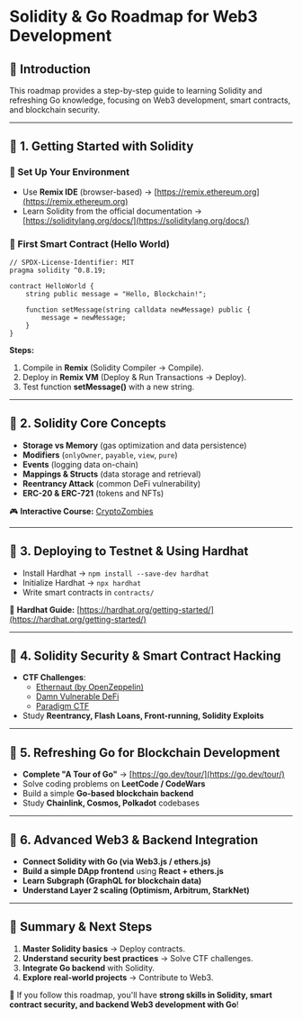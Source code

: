 # Solidity & Go Roadmap for Web3 Development

## 🚀 Introduction
This roadmap provides a step-by-step guide to learning Solidity and refreshing Go knowledge, focusing on Web3 development, smart contracts, and blockchain security.

---

## 📌 1. Getting Started with Solidity

### 🔹 Set Up Your Environment
- Use **Remix IDE** (browser-based) → [https://remix.ethereum.org](https://remix.ethereum.org)
- Learn Solidity from the official documentation → [https://soliditylang.org/docs/](https://soliditylang.org/docs/)

### 🔹 First Smart Contract (Hello World)
```solidity
// SPDX-License-Identifier: MIT
pragma solidity ^0.8.19;

contract HelloWorld {
    string public message = "Hello, Blockchain!";

    function setMessage(string calldata newMessage) public {
        message = newMessage;
    }
}
```
**Steps:**
1. Compile in **Remix** (Solidity Compiler → Compile).
2. Deploy in **Remix VM** (Deploy & Run Transactions → Deploy).
3. Test function **setMessage()** with a new string.

---

## 📌 2. Solidity Core Concepts
- **Storage vs Memory** (gas optimization and data persistence)
- **Modifiers** (`onlyOwner`, `payable`, `view`, `pure`)
- **Events** (logging data on-chain)
- **Mappings & Structs** (data storage and retrieval)
- **Reentrancy Attack** (common DeFi vulnerability)
- **ERC-20 & ERC-721** (tokens and NFTs)

🎮 **Interactive Course:** [CryptoZombies](https://cryptozombies.io/)

---

## 📌 3. Deploying to Testnet & Using Hardhat
- Install Hardhat → `npm install --save-dev hardhat`
- Initialize Hardhat → `npx hardhat`
- Write smart contracts in `contracts/`

📖 **Hardhat Guide:** [https://hardhat.org/getting-started/](https://hardhat.org/getting-started/)

---

## 📌 4. Solidity Security & Smart Contract Hacking
- **CTF Challenges**:
  - [Ethernaut (by OpenZeppelin)](https://ethernaut.openzeppelin.com/)
  - [Damn Vulnerable DeFi](https://www.damnvulnerabledefi.xyz/)
  - [Paradigm CTF](https://github.com/paradigm-operations/paradigm-ctf-archive)
- Study **Reentrancy, Flash Loans, Front-running, Solidity Exploits**

---

## 📌 5. Refreshing Go for Blockchain Development
- **Complete "A Tour of Go"** → [https://go.dev/tour/](https://go.dev/tour/)
- Solve coding problems on **LeetCode / CodeWars**
- Build a simple **Go-based blockchain backend**
- Study **Chainlink, Cosmos, Polkadot** codebases

---

## 📌 6. Advanced Web3 & Backend Integration
- **Connect Solidity with Go (via Web3.js / ethers.js)**
- **Build a simple DApp frontend** using **React + ethers.js**
- **Learn Subgraph (GraphQL for blockchain data)**
- **Understand Layer 2 scaling (Optimism, Arbitrum, StarkNet)**

---

## 🎯 Summary & Next Steps
1. **Master Solidity basics** → Deploy contracts.
2. **Understand security best practices** → Solve CTF challenges.
3. **Integrate Go backend** with Solidity.
4. **Explore real-world projects** → Contribute to Web3.

🚀 If you follow this roadmap, you'll have **strong skills in Solidity, smart contract security, and backend Web3 development with Go**!

